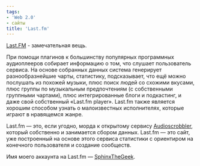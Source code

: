 ```yaml
---
tags:
- 'Web 2.0'
- сайты
title: 'Last.fm'
---
```


[Last.FM][] - замечательная вещь.

При помощи плагинов к большинству популярных программных аудиоплееров
собирает информацию о том, что слушает пользователь сервиса. На основе
собранных данных система генерирует разнообразнейшие чарты, статистику,
подсказывает, что ещё можно послушать из похожей музыки, плюс поиск
людей со схожими вкусами, плюс группы по музыкальным предпочтениям (с
собственными группными чартами), плюс интегрированные блоги и
подкастинг, и даже свой собственный «Last.fm player». Last.fm также
является хорошим способом узнать о малоизвестных исполнителях, которые
играют в нравящемся жанре.

Last.fm — это, если угодно, морда к открытому сервису
[Audioscrobbler][], который собственно и занимается сбором данных.
Last.fm — это сайт, уже построенный на основе этого сервиса статистики с
ориентиром на конечного пользователя и создание сообществ.

Имя моего аккаунта на Last.fm — [SphinxTheGeek][].

  [Last.FM]: http://last.fm/
  [Audioscrobbler]: http://www.audioscrobbler.net/
  [SphinxTheGeek]: http://www.last.fm/user/SphinxTheGeek
